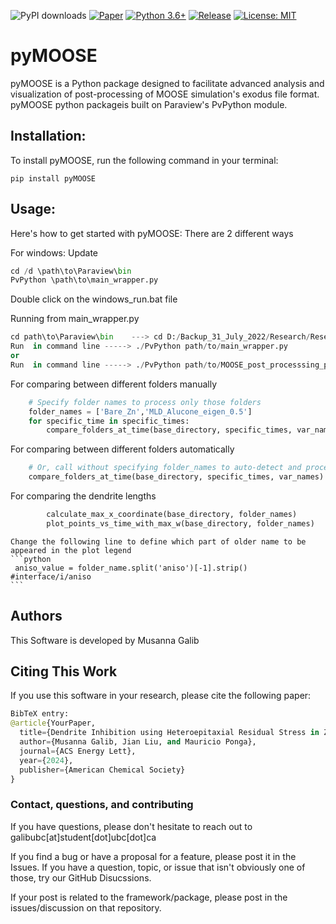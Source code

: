 ![PyPI downloads](https://img.shields.io/pypi/dm/your-package-name)
[![Paper](https://img.shields.io/badge/ACS_Energy_Lett-blue)](https://doi.org/your-paper-doi)
[![Python 3.6+](https://img.shields.io/badge/python-3.6+-red.svg)](https://www.python.org/downloads/)
[![Release](https://img.shields.io/badge/release-v0.0.1-brightgreen)](https://github.com/your-repo-name/releases)
[![License: MIT](https://img.shields.io/badge/license-MIT_2.0-yellow)](https://opensource.org/licenses/MIT)

# pyMOOSE
pyMOOSE is a Python package designed to facilitate advanced analysis and visualization of post-processing of MOOSE simulation's exodus file format. pyMOOSE python packageis built on Paraview's PvPython module.

## Installation:

To install pyMOOSE, run the following command in your terminal:

```
pip install pyMOOSE
```

## Usage:

Here's how to get started with pyMOOSE:
There are 2 different ways

For windows:
Update 
```python
cd /d \path\to\Paraview\bin
PvPython \path\to\main_wrapper.py
```
Double click on the windows_run.bat file 


Running from main_wrapper.py
```python
cd path\to\Paraview\bin    ---> cd D:/Backup_31_July_2022/Research/Research/MOOSE/ParaView-5.11.0-RC1-Windows-Python3.9-msvc2017-AMD64/ParaView-5.11.0-RC1-Windows-Python3.9-msvc2017-AMD64/bin/
Run  in command line -----> ./PvPython path/to/main_wrapper.py
or
Run  in command line -----> ./PvPython path/to/MOOSE_post_processsing_paraview.py (This will run in the Default Data Folder)
```
For comparing between different folders manually
```python
    # Specify folder names to process only those folders
    folder_names = ['Bare_Zn','MLD_Alucone_eigen_0.5']
    for specific_time in specific_times:
        compare_folders_at_time(base_directory, specific_times, var_names, folder_names)
```
For comparing between different folders automatically
```python
    # Or, call without specifying folder_names to auto-detect and process all folders
    compare_folders_at_time(base_directory, specific_times, var_names)
```

For comparing the dendrite lengths
```python 
        calculate_max_x_coordinate(base_directory, folder_names)
        plot_points_vs_time_with_max_w(base_directory, folder_names)
```
    Change the following line to define which part of older name to be appeared in the plot legend 
    ```python 
     aniso_value = folder_name.split('aniso')[-1].strip()  #interface/i/aniso
    ```

## Authors
This Software is developed by Musanna Galib


## Citing This Work
If you use this software in your research, please cite the following paper:


```python
BibTeX entry:
@article{YourPaper,
  title={Dendrite Inhibition using Heteroepitaxial Residual Stress in Zn Metal Batteries},
  author={Musanna Galib, Jian Liu, and Mauricio Ponga},
  journal={ACS Energy Lett},
  year={2024},
  publisher={American Chemical Society}
}
```

### Contact, questions, and contributing
If you have questions, please don't hesitate to reach out to galibubc[at]student[dot]ubc[dot]ca

If you find a bug or have a proposal for a feature, please post it in the Issues. If you have a question, topic, or issue that isn't obviously one of those, try our GitHub Disucssions.

If your post is related to the framework/package, please post in the issues/discussion on that repository. 

